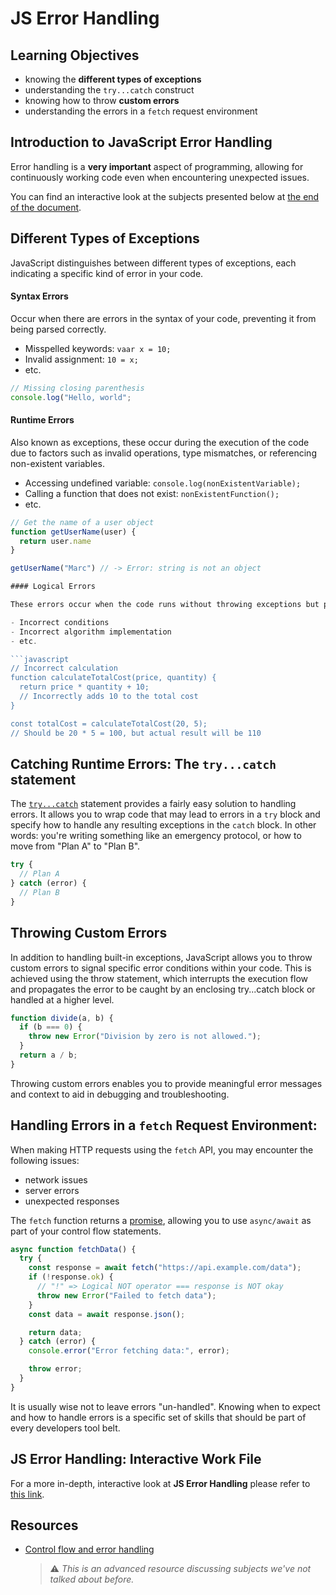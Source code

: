 # JS Error Handling

## Learning Objectives

- knowing the **different types of exceptions**
- understanding the `try...catch` construct
- knowing how to throw **custom errors**
- understanding the errors in a `fetch` request environment

## Introduction to JavaScript Error Handling

Error handling is a **very important** aspect of programming, allowing for continuously working code even when encountering unexpected issues.

You can find an interactive look at the subjects presented below at [the end of the document](#js-error-handling-interactive-work-file).

## Different Types of Exceptions

JavaScript distinguishes between different types of exceptions, each indicating a specific kind of error in your code.

#### Syntax Errors

Occur when there are errors in the syntax of your code, preventing it from being parsed correctly.

- Misspelled keywords: `vaar x = 10;`
- Invalid assignment: `10 = x;`
- etc.

```javascript
// Missing closing parenthesis
console.log("Hello, world";

```

#### Runtime Errors

Also known as exceptions, these occur during the execution of the code due to factors such as invalid operations, type mismatches, or referencing non-existent variables.

- Accessing undefined variable: `console.log(nonExistentVariable);`
- Calling a function that does not exist: `nonExistentFunction();`
- etc.

```javascript
// Get the name of a user object
function getUserName(user) {
  return user.name
}

getUserName("Marc") // -> Error: string is not an object

#### Logical Errors

These errors occur when the code runs without throwing exceptions but produces incorrect results due to flawed logic or algorithmic errors. In other words: The code works but the reasoning behind it is flawed.

- Incorrect conditions
- Incorrect algorithm implementation
- etc.

```javascript
// Incorrect calculation
function calculateTotalCost(price, quantity) {
  return price * quantity + 10;
  // Incorrectly adds 10 to the total cost
}

const totalCost = calculateTotalCost(20, 5);
// Should be 20 * 5 = 100, but actual result will be 110
```

## Catching Runtime Errors: The `try...catch` statement

The [`try...catch`](https://developer.mozilla.org/en-US/docs/Web/JavaScript/Reference/Statements/try...catch) statement provides a fairly easy solution to handling errors. It allows you to wrap code that may lead to errors in a `try` block and specify how to handle any resulting exceptions in the `catch` block. In other words: you're writing something like an emergency protocol, or how to move from "Plan A" to "Plan B".

```javascript
try {
  // Plan A
} catch (error) {
  // Plan B
}
```

## Throwing Custom Errors

In addition to handling built-in exceptions, JavaScript allows you to throw custom errors to signal specific error conditions within your code. This is achieved using the throw statement, which interrupts the execution flow and propagates the error to be caught by an enclosing try...catch block or handled at a higher level.

```javascript
function divide(a, b) {
  if (b === 0) {
    throw new Error("Division by zero is not allowed.");
  }
  return a / b;
}
```

Throwing custom errors enables you to provide meaningful error messages and context to aid in debugging and troubleshooting.

## Handling Errors in a `fetch` Request Environment:

When making HTTP requests using the `fetch` API, you may encounter the following issues:

- network issues
- server errors
- unexpected responses

The `fetch` function returns a [promise](https://developer.mozilla.org/en-US/docs/Web/JavaScript/Reference/Global_Objects/Promise), allowing you to use `async/await` as part of your control flow statements.

```javascript
async function fetchData() {
  try {
    const response = await fetch("https://api.example.com/data");
    if (!response.ok) {
      // "!" => Logical NOT operator === response is NOT okay
      throw new Error("Failed to fetch data");
    }
    const data = await response.json();

    return data;
  } catch (error) {
    console.error("Error fetching data:", error);

    throw error;
  }
}
```

It is usually wise not to leave errors "un-handled". Knowing when to expect and how to handle errors is a specific set of skills that should be part of every developers tool belt.

## JS Error Handling: Interactive Work File

For a more in-depth, interactive look at **JS Error Handling** please refer to [this link](https://web-active-learning.vercel.app/documents/error-handling).

## Resources

- [Control flow and error handling](https://developer.mozilla.org/en-US/docs/Web/JavaScript/Guide/Control_flow_and_error_handling)
  > ⚠️ _This is an advanced resource discussing subjects we've not talked about before._
